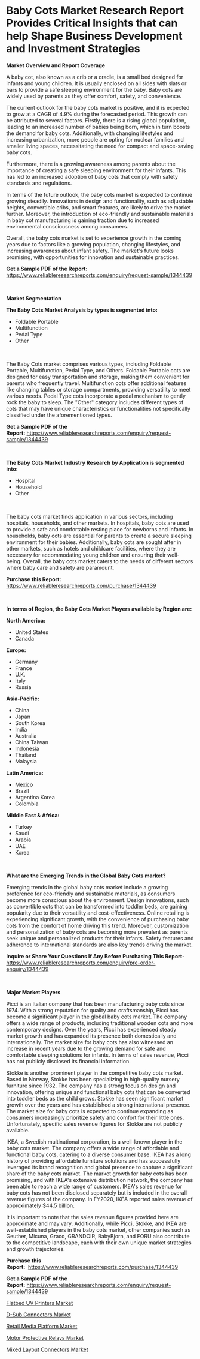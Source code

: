 <p><h1>Baby Cots Market Research Report Provides Critical Insights that can help Shape Business Development and Investment Strategies</h1></p><p><strong>Market Overview and Report Coverage</strong></p>
<p><p>A baby cot, also known as a crib or a cradle, is a small bed designed for infants and young children. It is usually enclosed on all sides with slats or bars to provide a safe sleeping environment for the baby. Baby cots are widely used by parents as they offer comfort, safety, and convenience.</p><p>The current outlook for the baby cots market is positive, and it is expected to grow at a CAGR of 4.9% during the forecasted period. This growth can be attributed to several factors. Firstly, there is a rising global population, leading to an increased number of babies being born, which in turn boosts the demand for baby cots. Additionally, with changing lifestyles and increasing urbanization, more people are opting for nuclear families and smaller living spaces, necessitating the need for compact and space-saving baby cots.</p><p>Furthermore, there is a growing awareness among parents about the importance of creating a safe sleeping environment for their infants. This has led to an increased adoption of baby cots that comply with safety standards and regulations.</p><p>In terms of the future outlook, the baby cots market is expected to continue growing steadily. Innovations in design and functionality, such as adjustable heights, convertible cribs, and smart features, are likely to drive the market further. Moreover, the introduction of eco-friendly and sustainable materials in baby cot manufacturing is gaining traction due to increased environmental consciousness among consumers.</p><p>Overall, the baby cots market is set to experience growth in the coming years due to factors like a growing population, changing lifestyles, and increasing awareness about infant safety. The market's future looks promising, with opportunities for innovation and sustainable practices.</p></p>
<p><strong>Get a Sample PDF of the Report:</strong> <a href="https://www.reliableresearchreports.com/enquiry/request-sample/1344439">https://www.reliableresearchreports.com/enquiry/request-sample/1344439</a></p>
<p>&nbsp;</p>
<p><strong>Market Segmentation</strong></p>
<p><strong>The Baby Cots Market Analysis by types is segmented into:</strong></p>
<p><ul><li>Foldable Portable</li><li>Multifunction</li><li>Pedal Type</li><li>Other</li></ul></p>
<p>&nbsp;</p>
<p><p>The Baby Cots market comprises various types, including Foldable Portable, Multifunction, Pedal Type, and Others. Foldable Portable cots are designed for easy transportation and storage, making them convenient for parents who frequently travel. Multifunction cots offer additional features like changing tables or storage compartments, providing versatility to meet various needs. Pedal Type cots incorporate a pedal mechanism to gently rock the baby to sleep. The "Other" category includes different types of cots that may have unique characteristics or functionalities not specifically classified under the aforementioned types.</p></p>
<p><strong>Get a Sample PDF of the Report:</strong>&nbsp;<a href="https://www.reliableresearchreports.com/enquiry/request-sample/1344439">https://www.reliableresearchreports.com/enquiry/request-sample/1344439</a></p>
<p>&nbsp;</p>
<p><strong>The Baby Cots Market Industry Research by Application is segmented into:</strong></p>
<p><ul><li>Hospital</li><li>Household</li><li>Other</li></ul></p>
<p>&nbsp;</p>
<p><p>The baby cots market finds application in various sectors, including hospitals, households, and other markets. In hospitals, baby cots are used to provide a safe and comfortable resting place for newborns and infants. In households, baby cots are essential for parents to create a secure sleeping environment for their babies. Additionally, baby cots are sought after in other markets, such as hotels and childcare facilities, where they are necessary for accommodating young children and ensuring their well-being. Overall, the baby cots market caters to the needs of different sectors where baby care and safety are paramount.</p></p>
<p><strong>Purchase this Report:</strong>&nbsp; <a href="https://www.reliableresearchreports.com/purchase/1344439">https://www.reliableresearchreports.com/purchase/1344439</a></p>
<p>&nbsp;</p>
<p><strong>In terms of Region, the Baby Cots Market Players available by Region are:</strong></p>
<p>
    <p> <strong> North America: </strong>
        <ul>
            <li>United States</li>
            <li>Canada</li>
        </ul>
        </p> 
    <p> <strong> Europe: </strong>
        <ul>
            <li>Germany</li>
            <li>France</li>
            <li>U.K.</li>
            <li>Italy</li>
            <li>Russia</li>
        </ul>
        </p> 
    <p> <strong> Asia-Pacific: </strong>
        <ul>
            <li>China</li>
            <li>Japan</li>
            <li>South Korea</li>
            <li>India</li>
            <li>Australia</li>
            <li>China Taiwan</li>
            <li>Indonesia</li>
            <li>Thailand</li>
            <li>Malaysia</li>
        </ul>
        </p> 
    <p> <strong> Latin America: </strong>
        <ul>
            <li>Mexico</li>
            <li>Brazil</li>
            <li>Argentina Korea</li>
            <li>Colombia</li>
        </ul>
        </p> 
    <p> <strong> Middle East & Africa: </strong>
        <ul>
            <li>Turkey</li>
            <li>Saudi</li>
            <li>Arabia</li>
            <li>UAE</li>
            <li>Korea</li>
        </ul>
    </p>
    </p>
<p>&nbsp;</p>
<p><strong>What are the Emerging Trends in the Global Baby Cots market?</strong></p>
<p><p>Emerging trends in the global baby cots market include a growing preference for eco-friendly and sustainable materials, as consumers become more conscious about the environment. Design innovations, such as convertible cots that can be transformed into toddler beds, are gaining popularity due to their versatility and cost-effectiveness. Online retailing is experiencing significant growth, with the convenience of purchasing baby cots from the comfort of home driving this trend. Moreover, customization and personalization of baby cots are becoming more prevalent as parents seek unique and personalized products for their infants. Safety features and adherence to international standards are also key trends driving the market.</p></p>
<p><strong>Inquire or Share Your Questions If Any Before Purchasing This Report</strong>- <a href="https://www.reliableresearchreports.com/enquiry/pre-order-enquiry/1344439">https://www.reliableresearchreports.com/enquiry/pre-order-enquiry/1344439</a></p>
<p>&nbsp;</p>
<p><strong>Major Market Players</strong></p>
<p><p>Picci is an Italian company that has been manufacturing baby cots since 1974. With a strong reputation for quality and craftsmanship, Picci has become a significant player in the global baby cots market. The company offers a wide range of products, including traditional wooden cots and more contemporary designs. Over the years, Picci has experienced steady market growth and has expanded its presence both domestically and internationally. The market size for baby cots has also witnessed an increase in recent years due to the growing demand for safe and comfortable sleeping solutions for infants. In terms of sales revenue, Picci has not publicly disclosed its financial information.</p><p>Stokke is another prominent player in the competitive baby cots market. Based in Norway, Stokke has been specializing in high-quality nursery furniture since 1932. The company has a strong focus on design and innovation, offering unique and functional baby cots that can be converted into toddler beds as the child grows. Stokke has seen significant market growth over the years and has established a strong international presence. The market size for baby cots is expected to continue expanding as consumers increasingly prioritize safety and comfort for their little ones. Unfortunately, specific sales revenue figures for Stokke are not publicly available.</p><p>IKEA, a Swedish multinational corporation, is a well-known player in the baby cots market. The company offers a wide range of affordable and functional baby cots, catering to a diverse consumer base. IKEA has a long history of providing affordable furniture solutions and has successfully leveraged its brand recognition and global presence to capture a significant share of the baby cots market. The market growth for baby cots has been promising, and with IKEA's extensive distribution network, the company has been able to reach a wide range of customers. IKEA's sales revenue for baby cots has not been disclosed separately but is included in the overall revenue figures of the company. In FY2020, IKEA reported sales revenue of approximately $44.5 billion.</p><p>It is important to note that the sales revenue figures provided here are approximate and may vary. Additionally, while Picci, Stokke, and IKEA are well-established players in the baby cots market, other companies such as Geuther, Micuna, Graco, GRANDOIR, BabyBjorn, and FORU also contribute to the competitive landscape, each with their own unique market strategies and growth trajectories.</p></p>
<p><strong>Purchase this Report:</strong>&nbsp;&nbsp;<a href="https://www.reliableresearchreports.com/purchase/1344439">https://www.reliableresearchreports.com/purchase/1344439</a></p>
<p></p>
<p><strong>Get a Sample PDF of the Report:</strong>&nbsp;<a href="https://www.reliableresearchreports.com/enquiry/request-sample/1344439">https://www.reliableresearchreports.com/enquiry/request-sample/1344439</a></p>
<p><p><a href="https://medium.com/@taniawisozk2023/flatbed-uv-printers-market-size-growth-forecast-2023-2030-c0a34023d3df">Flatbed UV Printers Market</a></p><p><a href="https://www.linkedin.com/pulse/d-sub-connectors-market-share-amp-new-trends-analysis/">D-Sub Connectors Market</a></p><p><a href="https://medium.com/@theomorar2000/retail-media-platform-market-furnishes-information-on-market-share-market-trends-and-market-00bc7cc9322b">Retail Media Platform Market</a></p><p><a href="https://www.linkedin.com/pulse/decoding-motor-protective-relays-market-deep-dive-latest-trends/">Motor Protective Relays Market</a></p><p><a href="https://www.linkedin.com/pulse/mixed-layout-connectors-market-size-2023-2030-global/">Mixed Layout Connectors Market</a></p></p>